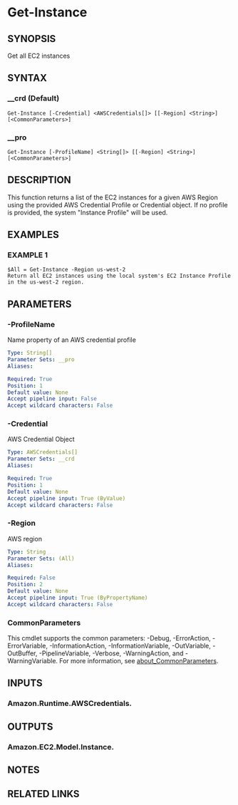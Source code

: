 # Get-Instance

## SYNOPSIS
Get all EC2 instances

## SYNTAX

### __crd (Default)
```
Get-Instance [-Credential] <AWSCredentials[]> [[-Region] <String>] [<CommonParameters>]
```

### __pro
```
Get-Instance [-ProfileName] <String[]> [[-Region] <String>] [<CommonParameters>]
```

## DESCRIPTION
This function returns a list of the EC2 instances for a given AWS Region
using the provided AWS Credential Profile or Credential object.
If no
profile is provided, the system "Instance Profile" will be used.

## EXAMPLES

### EXAMPLE 1
```
$All = Get-Instance -Region us-west-2
Return all EC2 instances using the local system's EC2 Instance Profile
in the us-west-2 region.
```

## PARAMETERS

### -ProfileName
Name property of an AWS credential profile

```yaml
Type: String[]
Parameter Sets: __pro
Aliases:

Required: True
Position: 1
Default value: None
Accept pipeline input: False
Accept wildcard characters: False
```

### -Credential
AWS Credential Object

```yaml
Type: AWSCredentials[]
Parameter Sets: __crd
Aliases:

Required: True
Position: 1
Default value: None
Accept pipeline input: True (ByValue)
Accept wildcard characters: False
```

### -Region
AWS region

```yaml
Type: String
Parameter Sets: (All)
Aliases:

Required: False
Position: 2
Default value: None
Accept pipeline input: True (ByPropertyName)
Accept wildcard characters: False
```

### CommonParameters
This cmdlet supports the common parameters: -Debug, -ErrorAction, -ErrorVariable, -InformationAction, -InformationVariable, -OutVariable, -OutBuffer, -PipelineVariable, -Verbose, -WarningAction, and -WarningVariable. For more information, see [about_CommonParameters](http://go.microsoft.com/fwlink/?LinkID=113216).

## INPUTS

### Amazon.Runtime.AWSCredentials.
## OUTPUTS

### Amazon.EC2.Model.Instance.
## NOTES

## RELATED LINKS
